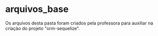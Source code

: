 # arquivos_base

Os arquivos desta pasta foram criados pela professora para auxiliar na criação do projeto "orm-sequelize".